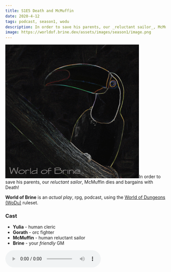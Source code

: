 ```yaml
---
title: S1E5 Death and McMuffin
date: 2020-4-12
tags: podcast, season1, wodu
description: In order to save his parents, our _reluctant sailor_, McMuffin dies and bargains with Death!
image: https://worldof.brine.dev/assets/images/season1/image.png
---
```


![thumb](assets/images/season1/image.png)In order to save his parents, our _reluctant sailor_, McMuffin dies and bargains with Death!

**World of Brine** is an _actual play_, rpg, podcast, using the [World of Dungeons (WoDu)](http://www.onesevendesign.com/dw/world_of_dungeons_1979.pdf) ruleset.

<break>

### Cast
- **Yulia** - human cleric
- **Gorath** - orc fighter
- **McMuffin** - human reluctant sailor
- **Brine** - your _friendly_ GM

<audio controls src="https://archive.org/download/s1e9-cloud_city/s1e5-death_and_mcmuffin.mp3"></audio>